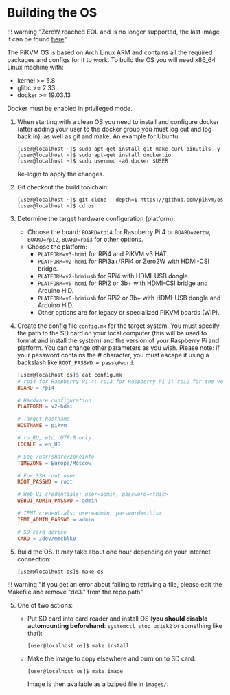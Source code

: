 # Building the OS

!!! warning "ZeroW reached EOL and is no longer supported, the last image it can be found [here](https://files.pikvm.org/images/v2-hdmi-zerow-latest.img.xz)"

The PiKVM OS is based on Arch Linux ARM and contains all the required packages and configs for it to work. To build the OS you will need x86_64 Linux machine with:

* kernel >= 5.8
* glibc >= 2.33
* docker >= 19.03.13

Docker must be enabled in privileged mode.

1. When starting with a clean OS you need to install and configure docker (after adding your user to the docker group you must log out and log back in), as well as git and make. An example for Ubuntu:

    ```shell
    [user@localhost ~]$ sudo apt-get install git make curl binutils -y
    [user@localhost ~]$ sudo apt-get install docker.io
    [user@localhost ~]$ sudo usermod -aG docker $USER
    ```

    Re-login to apply the changes.

2. Git checkout the build toolchain:

    ```shell
    [user@localhost ~]$ git clone --depth=1 https://github.com/pikvm/os
    [user@localhost ~]$ cd os
    ```

3. Determine the target hardware configuration (platform):

    * Choose the board: `BOARD=rpi4` for Raspberry Pi 4 or `BOARD=zerow`, `BOARD=rpi2`, `BOARD=rpi3` for other options.
    * Choose the platform:
        * `PLATFORM=v3-hdmi` for RPi4 and PiKVM v3 HAT.
        * `PLATFORM=v2-hdmi` for RPi3a+/RPi4 or Zero2W with HDMI-CSI bridge.
        * `PLATFORM=v2-hdmiusb` for RPi4 with HDMI-USB dongle.
        * `PLATFORM=v0-hdmi` for RPi2 or 3b+ with HDMI-CSI bridge and Arduino HID.
        * `PLATFORM=v0-hdmiusb` for RPi2 or 3b+ with HDMI-USB dongle and Arduino HID.
        * Other options are for legacy or specialized PiKVM boards (WIP).

4. Create the config file `config.mk` for the target system. You must specify the path to the SD card on your local computer (this will be used to format and install the system) and the version of your Raspberry Pi and platform. You can change other parameters as you wish. Please note: if your password contains the # character, you must escape it using a backslash like `ROOT_PASSWD = pass\#word`.

    ```Makefile
    [user@localhost os]$ cat config.mk
    # rpi4 for Raspberry Pi 4; rpi3 for Raspberry Pi 3; rpi2 for the version 2, zero2w for Zero2W
    BOARD = rpi4
    
    # Hardware configuration
    PLATFORM = v2-hdmi
    
    # Target hostname
    HOSTNAME = pikvm
    
    # ru_RU, etc. UTF-8 only
    LOCALE = en_US
    
    # See /usr/share/zoneinfo
    TIMEZONE = Europe/Moscow
    
    # For SSH root user
    ROOT_PASSWD = root
    
    # Web UI credentials: user=admin, password=<this>
    WEBUI_ADMIN_PASSWD = admin
    
    # IPMI credentials: user=admin, password=<this>
    IPMI_ADMIN_PASSWD = admin
    
    # SD card device
    CARD = /dev/mmcblk0
    ```

4. Build the OS. It may take about one hour depending on your Internet connection:

    ```shell
    [user@localhost os]$ make os
    ```
!!! warning "If you get an error about failing to retriving a file, please edit the Makefile and remove "de3." from the repo path"
    
5. One of two actions:
    * Put SD card into card reader and install OS (**you should disable automounting beforehand**: `systemctl stop udisk2` or something like that):

        ```shell
        [user@localhost os]$ make install
        ```

    * Make the image to copy elsewhere and burn on to SD card:

        ```shell
        [user@localhost os]$ make image
        ```

        Image is then available as a bziped file in `images/`.
